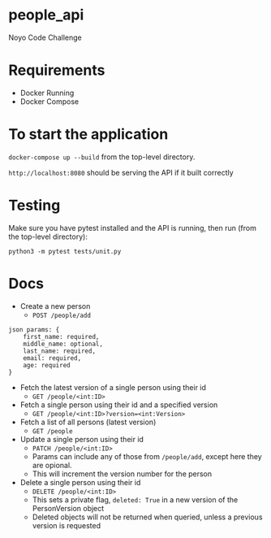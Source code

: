 # people_api
Noyo Code Challenge

# Requirements
- Docker Running
- Docker Compose

# To start the application
`docker-compose up --build` from the top-level directory.

`http://localhost:8080` should be serving the API if it built correctly

# Testing
Make sure you have pytest installed and the API is running,
then run (from the top-level directory):

`python3 -m pytest tests/unit.py`

# Docs

- Create a new person
    - `POST /people/add`
``` 
json params: {
    first_name: required,
    middle_name: optional,
    last_name: required,
    email: required,
    age: required
}
```
- Fetch the latest version of a single person using their id
    - `GET /people/<int:ID>`
- Fetch a single person using their id and a specified version
    - `GET /people/<int:ID>?version=<int:Version>`
- Fetch a list of all persons (latest version)
    - `GET /people`
- Update a single person using their id
    - `PATCH /people/<int:ID>`
    - Params can include any of those from `/people/add`, except here they are opional.
    - This will increment the version number for the person
- Delete a single person using their id
    - `DELETE /people/<int:ID>`
    - This sets a private flag, `deleted: True` in a new version of the PersonVersion object
    - Deleted objects will not be returned when queried, unless a previous version is requested